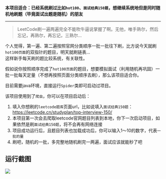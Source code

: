 **本项目适合：已经系统刷过比如`hot100`、`面试经典150题`，想继续系统地但是同时随机地刷题（毕竟面试出题是随机）的朋友**

---

> LeetCode刷一遍两遍完全不能吹牛逼说掌握了啊。无他，唯手熟尔，然后忘记，再熟尔，再忘记，三熟尔...

个人觉得，第一遍、第二遍按照官网分类顺序一批一批往下刷，比方说今天就刷`hot100页面`的双指针的题目，明天就刷链表...  
这样新手每天刷的题比较系统，有关联性。  

假如说你按照顺序完成了`hot100页面`的题目，想要模拟面试（利用随机再巩固）一批一批每天定量（不想再按照页面分类顺序去刷），那么该项目适合你。

目前需要java环境，直接运行`Spider`类即可启动过项目。

该项目使用到了`爬虫`，你可以在项目启动后：
1. 填入你想刷的`leetcode题库`页面url，比如说填入`面试经典150题`：https://leetcode.cn/studyplan/top-interview-150/
2. 本项目第一次会去爬取leetcode官网题目列表到本地，你下一次启动项目，如果依然是刷`面试经典150题`，将不会再有网络连接
3. 项目成功运行后，且题目列表也加载成功后，你可以输入1～10的数字，代表`一批的量`
4. 刷吧，随机的一批，多完整地随机刷完一两遍，面试应该就能秒了吧




## 运行截图
![](https://jsd.cdn.zzko.cn/gh/hininojay/images/source/img/a4color/randomLeetcode.jpg)
